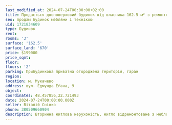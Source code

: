 ```yaml
---
last_modified_at: 2024-07-24T00:00:00+02:00
title: Продається двоповерховий будинок від власника 162.5 м² з ремонтом на Едмунда Еґана
seo: продам будинок меблями і технікою
uid: 1721834609
type: Будинок
rent:
rooms: '3'
surface: '162.5'
surface_land: '670'
price: $199000
price_sqmt:
floor:
floors: '2'
parking: Прибудинкова приватна огороджена територія, гараж
region:
location: м. Мукачево
address: вул. Едмунда Еґана, 9
object:
coordinates: 48.457856,22.721493
date: 2024-07-24T00:00:00.000Z
seller: Віталій Сніжко
phone: 380509660904
description: Вторинна житлова нерухомість, житло відремонтоване з меблями і технікою, придатне і готове для проживання
---
```

